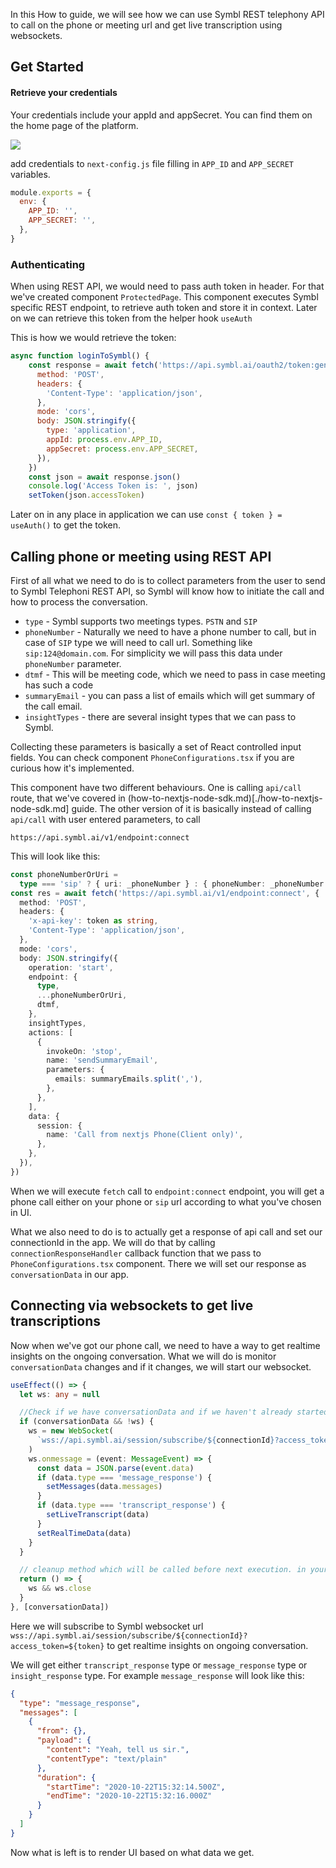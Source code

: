 In this How to guide, we will see how we can use Symbl REST telephony API to call on the phone or meeting url and get live transcription using websockets.

## Get Started

#### Retrieve your credentials

Your credentials include your appId and appSecret. You can find them on the home page of the platform.

![](https://docs.symbl.ai/images/credentials-faf6f434.png)

add credentials to `next-config.js` file filling in `APP_ID` and `APP_SECRET` variables.

```javascript
module.exports = {
  env: {
    APP_ID: '',
    APP_SECRET: '',
  },
}
```

### Authenticating

When using REST API, we would need to pass auth token in header. For that we've created component `ProtectedPage`. This component executes Symbl specific REST endpoint, to retrieve auth token and store it in context. Later on we can retrieve this token from the helper hook `useAuth`

This is how we would retrieve the token:

```javascript
async function loginToSymbl() {
    const response = await fetch('https://api.symbl.ai/oauth2/token:generate', {
      method: 'POST',
      headers: {
        'Content-Type': 'application/json',
      },
      mode: 'cors',
      body: JSON.stringify({
        type: 'application',
        appId: process.env.APP_ID,
        appSecret: process.env.APP_SECRET,
      }),
    })
    const json = await response.json()
    console.log('Access Token is: ', json)
    setToken(json.accessToken)
```

Later on in any place in application we can use `const { token } = useAuth()` to get the token.

## Calling phone or meeting using REST API

First of all what we need to do is to collect parameters from the user to send to Symbl Telephoni REST API, so Symbl will know how to initiate the call and how to process the conversation.

- `type` - Symbl supports two meetings types. `PSTN` and `SIP`
- `phoneNumber` - Naturally we need to have a phone number to call, but in case of `SIP` type we will need to call url. Something like `sip:124@domain.com`. For simplicity we will pass this data under `phoneNumber` parameter.
- `dtmf` - This will be meeting code, which we need to pass in case meeting has such a code
- `summaryEmail` - you can pass a list of emails which will get summary of the call email.
- `insightTypes` - there are several insight types that we can pass to Symbl.

Collecting these parameters is basically a set of React controlled input fields. You can check component `PhoneConfigurations.tsx` if you are curious how it's implemented.

This component have two different behaviours. One is calling `api/call` route, that we've covered in (how-to-nextjs-node-sdk.md)[./how-to-nextjs-node-sdk.md] guide. The other version of it is basically instead of calling `api/call` with user entered parameters, to call

`https://api.symbl.ai/v1/endpoint:connect`

This will look like this:

```typescript
const phoneNumberOrUri =
  type === 'sip' ? { uri: _phoneNumber } : { phoneNumber: _phoneNumber }
const res = await fetch('https://api.symbl.ai/v1/endpoint:connect', {
  method: 'POST',
  headers: {
    'x-api-key': token as string,
    'Content-Type': 'application/json',
  },
  mode: 'cors',
  body: JSON.stringify({
    operation: 'start',
    endpoint: {
      type,
      ...phoneNumberOrUri,
      dtmf,
    },
    insightTypes,
    actions: [
      {
        invokeOn: 'stop',
        name: 'sendSummaryEmail',
        parameters: {
          emails: summaryEmails.split(','),
        },
      },
    ],
    data: {
      session: {
        name: 'Call from nextjs Phone(Client only)',
      },
    },
  }),
})
```

When we will execute `fetch` call to `endpoint:connect` endpoint, you will get a phone call either on your phone or `sip` url according to what you've chosen in UI.

What we also need to do is to actually get a response of api call and set our connectionId in the app. We will do that by calling `connectionResponseHandler` callback function that we pass to `PhoneConfigurations.tsx` component. There we will set our response as `conversationData` in our app.

## Connecting via websockets to get live transcriptions

Now when we've got our phone call, we need to have a way to get realtime insights on the ongoing conversation. What we will do is monitor `conversationData` changes and if it changes, we will start our websocket.

```typescript
useEffect(() => {
  let ws: any = null

  //Check if we have conversationData and if we haven't already started websocket connection
  if (conversationData && !ws) {
    ws = new WebSocket(
      `wss://api.symbl.ai/session/subscribe/${connectionId}?access_token=${token}`
    )
    ws.onmessage = (event: MessageEvent) => {
      const data = JSON.parse(event.data)
      if (data.type === 'message_response') {
        setMessages(data.messages)
      }
      if (data.type === 'transcript_response') {
        setLiveTranscript(data)
      }
      setRealTimeData(data)
    }
  }

  // cleanup method which will be called before next execution. in your case unmount.
  return () => {
    ws && ws.close
  }
}, [conversationData])
```

Here we will subscribe to Symbl websocket url `wss://api.symbl.ai/session/subscribe/${connectionId}?access_token=${token}` to get realtime insights on ongoing conversation.

We will get either `transcript_response` type or `message_response` type or `insight_response` type. For example `message_response` will look like this:

```json
{
  "type": "message_response",
  "messages": [
    {
      "from": {},
      "payload": {
        "content": "Yeah, tell us sir.",
        "contentType": "text/plain"
      },
      "duration": {
        "startTime": "2020-10-22T15:32:14.500Z",
        "endTime": "2020-10-22T15:32:16.000Z"
      }
    }
  ]
}
```

Now what is left is to render UI based on what data we get.
